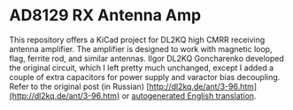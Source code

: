 # AD8129 RX Antenna Amp

This repository offers a KiCad project for DL2KQ high CMRR receiving antenna
amplifier. The amplifier is designed to work with magnetic loop, flag, ferrite
rod, and similar antennas. IIgor DL2KQ Goncharenko developed the original
circuit, which I left pretty much unchanged, except I added a couple of extra
capacitors for power supply and varactor bias decoupling. Refer to the original
post (in Russian) [http://dl2kq.de/ant/3-96.htm](http://dl2kq.de/ant/3-96.htm)
or [autogenerated English
translation](https://translate.google.com/translate?js=n&sl=auto&tl=en&u=http://dl2kq.de/ant/3-96.htm).

